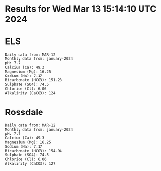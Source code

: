 # Results for Wed Mar 13 15:14:10 UTC 2024
# ELS
```
Daily data from: MAR-12
Monthly data from: january-2024
pH: 7.7
Calcium (Ca): 49.3
Magnesium (Mg): 16.25
Sodium (Na): 7.17
Bicarbonate (HCO3): 151.28
Sulphate (SO4): 74.5
Chloride (Cl): 6.06
Alkalinity (CaCO3): 124
```
# Rossdale
```
Daily data from: MAR-12
Monthly data from: january-2024
pH: 7.7
Calcium (Ca): 49.3
Magnesium (Mg): 16.25
Sodium (Na): 7.17
Bicarbonate (HCO3): 154.94
Sulphate (SO4): 74.5
Chloride (Cl): 6.06
Alkalinity (CaCO3): 127
```
